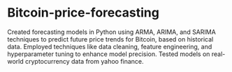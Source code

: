 # Bitcoin-price-forecasting
Created forecasting models in Python using ARMA, ARIMA, and SARIMA techniques to predict future price trends for Bitcoin, based on historical data. Employed techniques like data cleaning, feature engineering, and hyperparameter tuning to enhance model precision. Tested models on real-world cryptocurrency data from yahoo finance.
